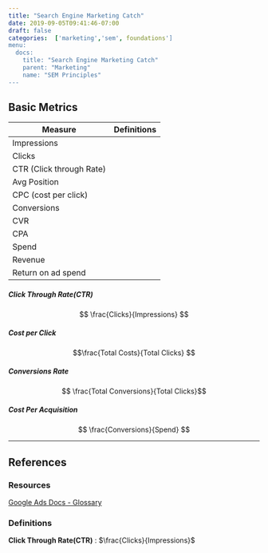 ```yaml
---
title: "Search Engine Marketing Catch"
date: 2019-09-05T09:41:46-07:00
draft: false
categories:  ['marketing','sem', foundations']
menu:
  docs:
    title: "Search Engine Marketing Catch"
    parent: "Marketing"
    name: "SEM Principles"
---
```


## Basic Metrics 

| Measure   |  Definitions |
|---|---|
| Impressions   |    |
| Clicks | |
| CTR (Click through Rate)|  |
| Avg Position| | 
| CPC (cost per click) ||
| Conversions| | 
| CVR | | 
| CPA | | 
| Spend | |
| Revenue | | 
| Return on ad spend| | 


##### Click Through Rate(CTR)
 
$$ \frac{Clicks}{Impressions} $$

##### Cost per Click

$$\frac{Total Costs}{Total Clicks} $$

##### Conversions Rate 

$$ \frac{Total Conversions}{Total Clicks}$$

##### Cost Per Acquisition 

$$ \frac{Conversions}{Spend} $$

----
## References

### Resources
[Google Ads Docs - Glossary ](https://support.google.com/google-ads/answer/2684489?hl=en)

### Definitions

__Click Through Rate(CTR)__
: $\frac{Clicks}{Impressions}$